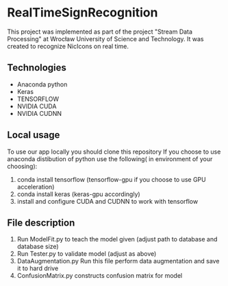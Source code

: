 # RealTimeSignRecognition

This project was implemented as part of the project "Stream Data Processing" at Wrocław University of Science and Technology.
It was created to recognize NicIcons on real time.

## Technologies
* Anaconda python
* Keras
* TENSORFLOW
* NVIDIA CUDA
* NVIDIA CUDNN

## Local usage

To use our app locally you should clone this repository
If you choose to use anaconda distibution of python use the following( in environment of your choosing):
1. conda install tensorflow (tensorflow-gpu if you choose to use GPU acceleration)
2. conda install keras (keras-gpu accordingly)
3. install and configure CUDA and CUDNN to work with tensorflow

## File description

1. Run ModelFit.py to teach the model given (adjust path to database and database size)
2. Run Tester.py to validate model (adjust as above)
3. DataAugmentation.py Run this file perform data augmentation and save it to hard drive 
4. ConfusionMatrix.py constructs confusion matrix for model
